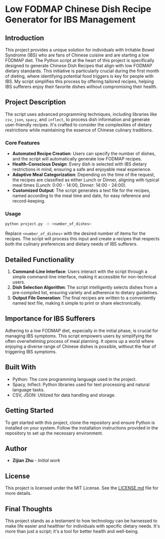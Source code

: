 
# Low FODMAP Chinese Dish Recipe Generator for IBS Management

## Introduction

This project provides a unique solution for individuals with Irritable Bowel Syndrome (IBS) who are fans of Chinese cuisine and are starting a low FODMAP diet. The Python script at the heart of this project is specifically designed to generate Chinese Dish Recipes that align with low FODMAP dietary standards. This initiative is particularly crucial during the first month of dieting, where identifying potential food triggers is key for people with IBS. My script simplifies this process by offering tailored recipes, helping IBS sufferers enjoy their favorite dishes without compromising their health.

## Project Description

The script uses advanced programming techniques, including libraries like `csv`, `json`, `spacy`, and `inflect`, to process dish information and generate user-friendly recipes. It's crafted to consider the complexities of dietary restrictions while maintaining the essence of Chinese culinary traditions.

### Core Features

- **Automated Recipe Creation**: Users can specify the number of dishes, and the script will automatically generate low FODMAP recipes.
- **Health-Conscious Design**: Every dish is selected with IBS dietary restrictions in mind, ensuring a safe and enjoyable meal experience.
- **Adaptive Meal Categorization**: Depending on the time of the request, the recipes are classified as either Lunch or Dinner, aligning with typical meal times (Lunch: 0:00 - 14:00, Dinner: 14:00 - 24:00).
- **Customized Output**: The script generates a text file for the recipes, named according to the meal time and date, for easy reference and record-keeping.

### Usage

```bash
python project.py -n <number_of_dishes>
```

Replace `<number_of_dishes>` with the desired number of items for the recipes. The script will process this input and create a recipes that respects both the culinary preferences and dietary needs of IBS sufferers.

## Detailed Functionality

1. **Command-Line Interface**: Users interact with the script through a simple command-line interface, making it accessible for non-technical users.
2. **Dish Selection Algorithm**: The script intelligently selects dishes from a pre-compiled list, ensuring variety and adherence to dietary guidelines.
3. **Output File Generation**: The final recipes are written to a conveniently named text file, making it simple to print or share electronically.

## Importance for IBS Sufferers

Adhering to a low FODMAP diet, especially in the initial phase, is crucial for managing IBS symptoms. This script empowers users by simplifying the often overwhelming process of meal planning. It opens up a world where enjoying a diverse range of Chinese dishes is possible, without the fear of triggering IBS symptoms.

## Built With

- Python: The core programming language used in the project.
- Spacy, Inflect: Python libraries used for text processing and natural language tasks.
- CSV, JSON: Utilized for data handling and storage.

## Getting Started

To get started with this project, clone the repository and ensure Python is installed on your system. Follow the installation instructions provided in the repository to set up the necessary environment.

## Author

* **Zijian Zhu** - *Initial work*

## License

This project is licensed under the MIT License. See the [LICENSE.md](LICENSE.md) file for more details.

## Final Thoughts

This project stands as a testament to how technology can be harnessed to make life easier and healthier for individuals with specific dietary needs. It's more than just a script; it's a tool for better health and well-being.
